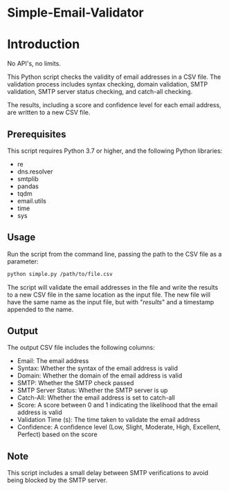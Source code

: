 # Simple-Email-Validator

# Introduction

No API's, no limits. 

This Python script checks the validity of email addresses in a CSV file. The validation process includes syntax checking, domain validation, SMTP validation, SMTP server status checking, and catch-all checking. 

The results, including a score and confidence level for each email address, are written to a new CSV file.

## Prerequisites

This script requires Python 3.7 or higher, and the following Python libraries:
- re
- dns.resolver
- smtplib
- pandas
- tqdm
- email.utils
- time
- sys

## Usage

Run the script from the command line, passing the path to the CSV file as a parameter:

```bash
python simple.py /path/to/file.csv
```

The script will validate the email addresses in the file and write the results to a new CSV file in the same location as the input file. The new file will have the same name as the input file, but with "_results_" and a timestamp appended to the name.

## Output

The output CSV file includes the following columns:
- Email: The email address
- Syntax: Whether the syntax of the email address is valid
- Domain: Whether the domain of the email address is valid
- SMTP: Whether the SMTP check passed
- SMTP Server Status: Whether the SMTP server is up
- Catch-All: Whether the email address is set to catch-all
- Score: A score between 0 and 1 indicating the likelihood that the email address is valid
- Validation Time (s): The time taken to validate the email address
- Confidence: A confidence level (Low, Slight, Moderate, High, Excellent, Perfect) based on the score

## Note

This script includes a small delay between SMTP verifications to avoid being blocked by the SMTP server. 
